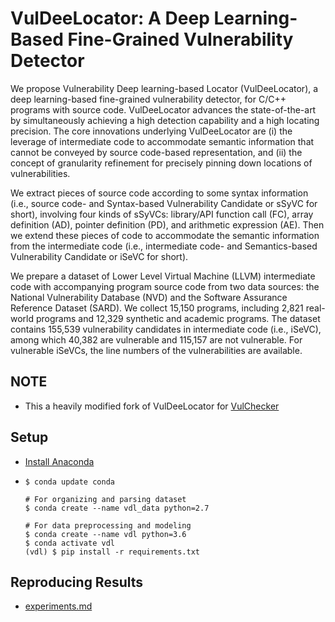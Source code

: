 # VulDeeLocator: A Deep Learning-Based Fine-Grained Vulnerability Detector

We propose Vulnerability Deep learning-based Locator (VulDeeLocator), a deep learning-based fine-grained vulnerability detector, for C/C++ programs with source code. VulDeeLocator advances the state-of-the-art by simultaneously achieving a high detection capability and a high locating precision. The core innovations underlying VulDeeLocator are (i) the leverage of intermediate code to accommodate semantic information that cannot be conveyed by source code-based representation, and (ii) the concept of granularity refinement for precisely pinning down locations of vulnerabilities.

We extract pieces of source code according to some syntax information (i.e., source code- and Syntax-based Vulnerability Candidate or sSyVC for short), involving four kinds of sSyVCs: library/API function call (FC), array definition (AD), pointer definition (PD), and arithmetic expression (AE). Then we extend these pieces of code to accommodate the semantic information from the intermediate code (i.e., intermediate code- and Semantics-based Vulnerability Candidate or iSeVC for short).

We prepare a dataset of Lower Level Virtual Machine (LLVM) intermediate code with accompanying program source code from two data sources: the National Vulnerability Database (NVD) and the Software Assurance Reference Dataset (SARD). We collect 15,150 programs, including 2,821 real-world programs and 12,329 synthetic and academic programs. The dataset contains 155,539 vulnerability candidates in intermediate code (i.e., iSeVC), among which 40,382 are vulnerable and 115,157 are not vulnerable. For vulnerable iSeVCs, the line numbers of the vulnerabilities are available.

## NOTE
  * This a heavily modified fork of VulDeeLocator for [VulChecker](https://github.com/ymirsky/VulChecker)

## Setup
  * [Install Anaconda](https://www.anaconda.com/products/individual)
  * ```
    $ conda update conda

    # For organizing and parsing dataset
    $ conda create --name vdl_data python=2.7

    # For data preprocessing and modeling
    $ conda create --name vdl python=3.6
    $ conda activate vdl
    (vdl) $ pip install -r requirements.txt
    ```

## Reproducing Results
  * [experiments.md](src/experiments.md)
